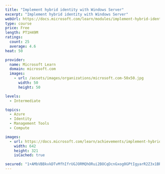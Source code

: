 ```yaml
---
title: "Implement hybrid identity with Windows Server"
excerpt: "Implement hybrid identity with Windows Server"
webUrl: https://docs.microsoft.com/learn/modules/implement-hybrid-identity-windows-server/
type: course
price: Free
length: PT1H49M
ratings:
  count: 25
  average: 4.6
heat: 50

provider:
  name: Microsoft Learn
  domain: microsoft.com
  images:
    - url: /assets/images/organizations/microsoft.com-50x50.jpg
      width: 50
      height: 50

levels:
  - Intermediate

topics:
  - Azure
  - Identity
  - Management Tools
  - Compute

images:
  - url: https://docs.microsoft.com/learn/achievements/implement-hybrid-identity-with-windows-server-social.png
    width: 642
    height: 321
    isCached: true

secured: "1+AMbVBBkvkDTvMfhIfrUGJORMQhORui2BOCqDcnGxog0GPtIgyarR2Z3x1BR98RWlLIjZWwp2NhoXkvNCL6CPEv9Bk71932hrCWiIysPH0On5XSFluxGokqxxbmCn5c3B6p3fbbzjZARBbOlOjjOrNTvcAqId38A8x9wswazZKJDODsp454KtbydMhiRRIrmkfeKcn9q7jQ06R3prSctJd0zOs///1JUI6Ts0n2BWNRoRnI53YmHNvX+FSsZD8PxxeEM4Dy6jeet4NjNUgS+S2cdsKc59MZC5NEoDOdvq3nPg0QQD+FC46+Xhtu6uegK6ueCHjeAO/FF51kXrBteZEpQUWeCbrOjPaSGv75y81oleFwsYSQeylzej8cHGhGB78ZgjkGrQHQDSi7BtGkH0W/p5B5GSGH56fUsyzv6pM=;DrE0I9sxO55a3LthBViF0A=="
---
```


